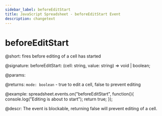 ```yaml
---
sidebar_label: beforeEditStart
title: JavaScript Spreadsheet - beforeEditStart Event
description: changetext
---
```


# beforeEditStart

@short: fires before editing of a cell has started

@signature: beforeEditStart: (cell: string, value: string) => void | boolean;

@params:

@returns:
`mode: boolean` - true to edit a cell, false to prevent editing

@example:
spreadsheet.events.on("beforeEditStart", function(){
 	console.log("Editing is about to start");
    return true;
});

@descr:
The event is blockable, returning false will prevent editing of a cell.
